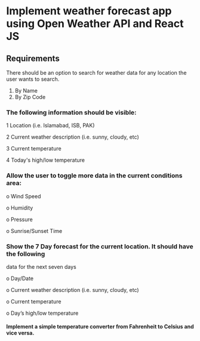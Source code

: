 # Implement weather forecast app using Open Weather API and React JS

## Requirements
There should be an option to search for weather data for any location the user
wants to search.

1. By Name
2. By Zip Code
   
### The following information should be visible:

1 Location (i.e. Islamabad, ISB, PAK)

2 Current weather description (i.e. sunny, cloudy, etc)

3 Current temperature

4 Today's high/low temperature

### Allow the user to toggle more data in the current conditions area:

o Wind Speed

o Humidity

o Pressure

o Sunrise/Sunset Time

### Show the 7 Day forecast for the current location. It should have the following
data for the next seven days

o Day/Date

o Current weather description (i.e. sunny, cloudy, etc)

o Current temperature

o Day’s high/low temperature

#### Implement a simple temperature converter from Fahrenheit to Celsius and vice versa.
